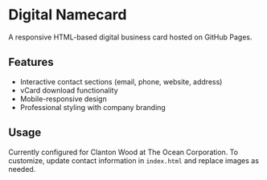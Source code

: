 # Digital Namecard

A responsive HTML-based digital business card hosted on GitHub Pages.

## Features
- Interactive contact sections (email, phone, website, address)
- vCard download functionality  
- Mobile-responsive design
- Professional styling with company branding

## Usage
Currently configured for Clanton Wood at The Ocean Corporation. To customize, update contact information in `index.html` and replace images as needed.
